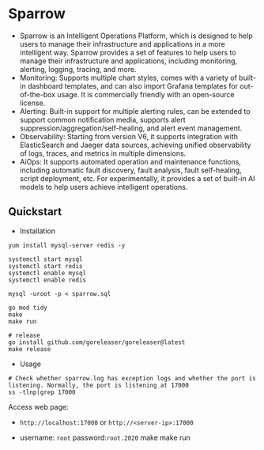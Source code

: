 # Sparrow

- Sparrow is an Intelligent Operations Platform, which is designed to help users to manage their infrastructure and applications in a more intelligent way. Sparrow provides a set of features to help users to manage their infrastructure and applications, including monitoring, alerting, logging, tracing, and more.
- Monitoring: Supports multiple chart styles, comes with a variety of built-in dashboard templates, and can also import Grafana templates for out-of-the-box usage. It is commercially friendly with an open-source license.
- Alerting: Built-in support for multiple alerting rules, can be extended to support common notification media, supports alert suppression/aggregation/self-healing, and alert event management.
- Observability: Starting from version V6, it supports integration with ElasticSearch and Jaeger data sources, achieving unified observability of logs, traces, and metrics in multiple dimensions.
- AiOps: It supports automated operation and maintenance functions, including automatic fault discovery, fault analysis, fault self-healing, script deployment, etc. For experimentally, it provides a set of built-in AI models to help users achieve intelligent operations.

## Quickstart

- Installation

```shell
yum install mysql-server redis -y

systemctl start mysql
systemctl start redis
systemctl enable mysql
systemctl enable redis

mysql -uroot -p < sparrow.sql

go mod tidy
make
make run

# release
go install github.com/goreleaser/goreleaser@latest
make release
```

- Usage

```shell
# Check whether sparrow.log has exception logs and whether the port is listening. Normally, the port is listening at 17000
ss -tlnp|grep 17000
```

Access web page: 

- `http://localhost:17000` or `http://<server-ip>:17000`

- username: `root` password:`root.2020`
make
make run
```

